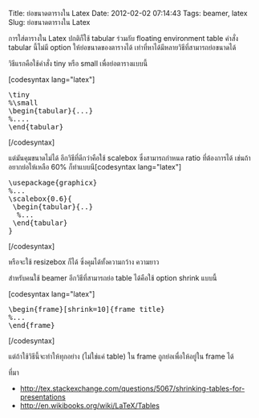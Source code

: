 Title: ย่อขนาดตารางใน Latex 
Date: 2012-02-02 07:14:43
Tags: beamer, latex 
Slug: ย่อขนาดตารางใน Latex 


การใส่ตารางใน Latex ปกติก็ใช้ tabular ร่วมกับ floating environment table คำสั่ง tabular นี้ไม่มี option ให้ย่อขนาดของตารางได้ เท่าที่หาได้มีหลายวิธีที่สามารถย่อขนาดได้

วิธีแรกคือใช้คำสั่ง tiny หรือ small เพื่อย่อตารางแบบนี้

[codesyntax lang="latex"]
<pre>\tiny
%\small
\begin{tabular}{...}
%....
\end{tabular}</pre>
[/codesyntax]

แต่มันคุมขนาดไม่ได้ อีกวิธีที่ดีกว่าคือใช้ scalebox ซึ่งสามารถกำหนด ratio ที่ต้องการได้ เช่นถ้าอยากย่อให้เหลือ 60% ก็ทำแบบนี[codesyntax lang="latex"]
<pre>\usepackage{graphicx}
%...
\scalebox{0.6}{
 \begin{tabular}{..}
  %...
 \end{tabular}
}</pre>
[/codesyntax]

หรือจะใช้ resizebox ก็ได้ ซึ่งคุมได้ทั้งความกว้าง ความยาว

สำหรับคนใช้ beamer อีกวิธีที่สามารถย่อ table ได้คือใช้ option shrink แบบนี้

[codesyntax lang="latex"]
<pre>\begin{frame}[shrink=10]{frame title}
%...
\end{frame}</pre>
[/codesyntax]

แต่ถ้าใช้วิธีนี้จะทำให้ทุกอย่าง (ไม่ใช่แค่ table) ใน frame ถูกย่อเพื่อให้อยู่ใน frame ได้

ที่มา
<ul>
	<li><a href="http://tex.stackexchange.com/questions/5067/shrinking-tables-for-presentations">http://tex.stackexchange.com/questions/5067/shrinking-tables-for-presentations</a></li>
	<li><a href="http://en.wikibooks.org/wiki/LaTeX/Tables">http://en.wikibooks.org/wiki/LaTeX/Tables</a></li>
</ul>
